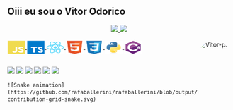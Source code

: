 ## Oiii eu sou o Vitor Odorico
<div align="center">
    <a href="https://github.com/VitorOdorico">
        <img height="180em" src="https://github-readme-stats.vercel.app/api?username=VitorOdorico&show_icons=true&theme=dracula&include_all_commits=true&count_private=true" />
        <img height="180em" src="https://github-readme-stats.vercel.app/api/top-langs/?username=VitorOdorico&layout=compact&langs_count=7&theme=dracula" />
</div>
<div style="display: inline_block"><br>
    <img align="center" alt="Rafa-Js" height="30" width="40" src="https://raw.githubusercontent.com/devicons/devicon/master/icons/javascript/javascript-plain.svg">
    <img align="center" alt="Rafa-Ts" height="30" width="40" src="https://raw.githubusercontent.com/devicons/devicon/master/icons/typescript/typescript-plain.svg">
    <img align="center" alt="Rafa-React" height="30" width="40" src="https://raw.githubusercontent.com/devicons/devicon/master/icons/react/react-original.svg">
    <img align="center" alt="Rafa-HTML" height="30" width="40" src="https://raw.githubusercontent.com/devicons/devicon/master/icons/html5/html5-original.svg">
    <img align="center" alt="Rafa-CSS" height="30" width="40" src="https://raw.githubusercontent.com/devicons/devicon/master/icons/css3/css3-original.svg">
    <img align="center" alt="Rafa-Python" height="30" width="40" src="https://raw.githubusercontent.com/devicons/devicon/master/icons/python/python-original.svg">
    <img align="center" alt="Rafa-Csharp" height="30" width="40" src="https://raw.githubusercontent.com/devicons/devicon/master/icons/csharp/csharp-original.svg">
    <img align="right" alt="Vitor-pic" height="150" style="border-radius:50px;" src="https://64.media.tumblr.com/1ded871ea27d0bc1fa28070c63fbba9d/e8376a076c8d00a9-ba/s500x750/a075a7c21717e1ca266507e96e016aa727c25ba0.gifv">
</div>

##

<div>
    <a href="https://www.youtube.com/channel/UCTdta9KY9z48aMsbcdXN1tg" target="_blank"><img src="https://img.shields.io/badge/YouTube-FF0000?style=for-the-badge&logo=youtube&logoColor=white" target="_blank"></a>
    <a href="https://www.instagram.com/euvitor_neto" target="_blank"><img src="https://img.shields.io/badge/-Instagram-%23E4405F?style=for-the-badge&logo=instagram&logoColor=white" target="_blank"></a>
    <a href="https://www.twitch.tv/odoricx_gaming" target="_blank"><img src="https://img.shields.io/badge/Twitch-9146FF?style=for-the-badge&logo=twitch&logoColor=white" target="_blank"></a>
    <a href="https://discord.gg/DEtgN7whWW" target="_blank"><img src="https://img.shields.io/badge/Discord-7289DA?style=for-the-badge&logo=discord&logoColor=white" target="_blank"></a>
    <a href="mailto:vitor.n.costa@edu.unipar.br"><img src="https://img.shields.io/badge/-Gmail-%23333?style=for-the-badge&logo=gmail&logoColor=white" target="_blank"></a>
    <a href="https://www.linkedin.com/in/vitor-emanuel-odorico-9a6a76233" target="_blank"><img src="https://img.shields.io/badge/-LinkedIn-%230077B5?style=for-the-badge&logo=linkedin&logoColor=white" target="_blank"></a>

    ![Snake animation](https://github.com/rafaballerini/rafaballerini/blob/output/github-contribution-grid-snake.svg)

</div>

